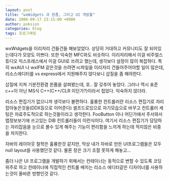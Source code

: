 ```yaml
---
layout: post
title: "wxWidgets 과 윈폼, 그리고 UI 개발툴"
date: 2006-09-17 23:15:00 +0900
author: poksion
categories: blog
tags: 프로그래밍
---
```


wxWidgets을 이리저리 건들건들 해보았었다. 상당히 거대하고 커뮤니티도 잘 되어있는데다가 모양도 이쁘다. 또한 익숙한 MFC와도 비슷하다. 이리저리해서 이걸 비주얼스튜디오 익스프레스에서 이걸 GUI로 쓰려고 했는데, 생각보다 설정이 많이 복잡하다. 특히 wxAUI 나 wxIFM 같은것을 쓰려면 rc파일을 이리저리 건들어주어야할 일이 많은데, 리소스에디터를 vs express에서 지원해주지 않다보니 삽질을 좀 해야한다.

삽질에 지쳐 기분전환겸 윈폼을 살펴봤는데, 호.. 잘 갖추어 놓았다. 그러나 역시 표준 c++이 아닌 MS식 C++(C++/CLR 이던가?)이라서 접었다. 익숙하지 않더라.

리소스 편집기가 없으니까 생각보다 불편하다. 훌륭한 컨트롤러란 리소스 편집기로 자리잡아놓은것을(DDX등으로 이어준다) 셀프드로잉으로 자기모습으로 바꾸고 컨트롤러 세팅은 자료주도적으로 하는것들이라고 생각한다. FooButton 이나 어딘가에서 주서와서 맵정보보기에 쓰고있는 DIB 컨트롤러들이 이런식이다. 여기서 리소스 편집기가 담당하는 자리잡음을 눈으로 볼수 있게 해주는 기능이 편리함을 느끼게 하는데 적지않은 비중을 차지한다.

자바의 레이아웃 철학은 훌륭한것 같지만, 막상 내가 자바로 만든 UI프로그램들은 모두 null layout을 사용했던것 같다. 물론 창은 크기 조절 못하게 해놓고...

좀더 나은 UI 프로그램을 개발하기 위해서는 컨테이너는 동적으로 변할 수 있도록 코딩위주로 하고 컨테이너에 직접적인 컨트롤 배치는 리소스 에디터같은 디자이너를 사용하는것이 올바른 방향인것 같다.

